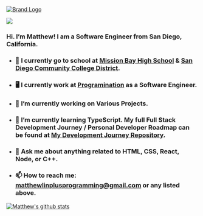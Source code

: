[![Brand Logo](https://services.matthewlin.dev/github.png)](https://matthewlin.dev)

![](https://komarev.com/ghpvc/?username=matthew-plusprogramming)

### Hi. I’m Matthew! I am a Software Engineer from San Diego, California.

- ### 🏫 I currently go to school at [Mission Bay High School](https://www.sandiegounified.org/schools/mission-bay) & [San Diego Community College District](https://www.sdccd.edu/).
- ### 🖥 I currently work at [Programination](https://www.programination.com/) as a Software Engineer.
- ### 🔭 I’m currently working on Various Projects.
- ### 🌱 I’m currently learning TypeScript. My full Full Stack Development Journey / Personal Developer Roadmap can be found at [My Development Journey Repository](https://github.com/matthew-plusprogramming/FullStackDevelopmentJourney).
- ### 💬 Ask me about anything related to HTML, CSS, React, Node, or C++.
- ### 📫 How to reach me: matthewlinplusprogramming@gmail.com or any listed above.

[![Matthew's github stats](https://github-readme-stats.vercel.app/api?username=matthew-plusprogramming&hide=stars&count_private=true&show_icons=true)](https://github.com/anuraghazra/github-readme-stats)

<!--
**matthew-plusprogramming/matthew-plusprogramming** is a ✨ _special_ ✨ repository because its `README.md` (this file) appears on your GitHub profile.

Here are some ideas to get you started:

- 🔭 I’m currently working on ...
- 🌱 I’m currently learning ...
- 👯 I’m looking to collaborate on ...
- 🤔 I’m looking for help with ...
- 💬 Ask me about ...
- 📫 How to reach me: ...
- 😄 Pronouns: ...
- ⚡ Fun fact: ...
-->
